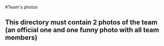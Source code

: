 #Team's photos
## This directory must contain 2 photos of the team (an official one and one funny photo with all team members)
